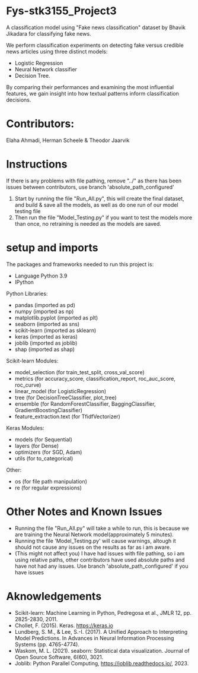 # Fys-stk3155_Project3
A classification model using "Fake news classification" dataset by
Bhavik Jikadara for classifying fake news.

We perform classification experiments on detecting fake versus credible news articles using three distinct models:
- Logistic Regression
- Neural Network classifier
- Decision Tree.

By comparing their performances and examining the most influential features,
we gain insight into how textual patterns inform classification decisions.


# Contributors:

Elaha Ahmadi, Herman Scheele & Theodor Jaarvik


# Instructions

If there is any problems with file pathing, remove "../" as there has been issues between contributors, use branch 'absolute_path_configured'

1. Start by running the file "Run_All.py", this will create the final dataset, and build & save all the models, as well as do one run of our model testing file
2. Then run the file "Model_Testing.py" if you want to test the models more than once, no retraining is needed as the models are saved.

# setup and imports
The packages and frameworks needed to run this project is:

- Language Python 3.9
- IPython

Python Libraries:

- pandas (imported as pd)
- numpy (imported as np)
- matplotlib.pyplot (imported as plt)
- seaborn (imported as sns)
- scikit-learn (imported as sklearn)
- keras (imported as keras)
- joblib (imported as joblib)
- shap (imported as shap)

Scikit-learn Modules:

- model_selection (for train_test_split, cross_val_score)
- metrics (for accuracy_score, classification_report, roc_auc_score, roc_curve)
- linear_model (for LogisticRegression)
- tree (for DecisionTreeClassifier, plot_tree)
- ensemble (for RandomForestClassifier, BaggingClassifier, GradientBoostingClassifier)
- feature_extraction.text (for TfidfVectorizer)

Keras Modules:

- models (for Sequential)
- layers (for Dense)
- optimizers (for SGD, Adam)
- utils (for to_categorical)

Other:

- os (for file path manipulation)
- re (for regular expressions)

# Other Notes and Known Issues

- Running the file "Run_All.py" will take a while to run, this is because we are training the Neural Network model(approximately 5 minutes).
- Running the file 'Model_Testing.py' will cause warnings, altough it should not cause any issues on the results as far as i am aware.
- (This might not affect you) I have had issues with file pathing, so i am using relative paths, other contributors have used absolute paths and have not had any issues. Use branch 'absolute_path_configured' if you have issues

# Aknowledgements

- Scikit-learn: Machine Learning in Python, Pedregosa et al., JMLR 12, pp. 2825-2830, 2011.
- Chollet, F. (2015). Keras. https://keras.io
- Lundberg, S. M., & Lee, S.-I. (2017). A Unified Approach to Interpreting Model Predictions. In Advances in Neural Information Processing Systems (pp. 4765-4774).
- Waskom, M. L. (2021). seaborn: Statistical data visualization. Journal of Open Source Software, 6(60), 3021.
- Joblib: Python Parallel Computing, https://joblib.readthedocs.io/, 2023.